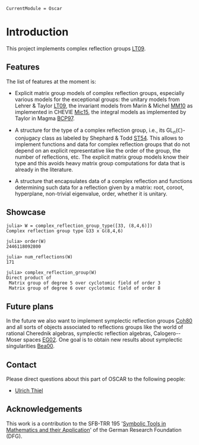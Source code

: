 ```@meta
CurrentModule = Oscar
```

# Introduction

This project implements complex reflection groups [LT09](@cite).

## Features

The list of features at the moment is:

* Explicit matrix group models of complex reflection groups, especially various models for
  the exceptional groups: the unitary models from Lehrer & Taylor [LT09](@cite), the
  invariant models from Marin & Michel [MM10](@cite) as implemented in CHEVIE
  [Mic15](@cite), the integral models as implemented by Taylor in Magma [BCP97](@cite).

* A structure for the type of a complex reflection group, i.e., its
  $\mathrm{GL}_n(\mathbb{C})$-conjugacy class as labeled by Shephard & Todd [ST54](@cite).
  This allows to implement functions and data for complex reflection groups that do not
  depend on an explicit representative like the order of the group, the number of
  reflections, etc. The explicit matrix group models know their type and this avoids heavy
  matrix group computations for data that is already in the literature.

* A structure that encapsulates data of a complex reflection and functions determining such
  data for a reflection given by a matrix: root, coroot, hyperplane, non-trivial eigenvalue,
  order, whether it is unitary.


## Showcase

```@jldoctest
julia> W = complex_reflection_group_type([33, (8,4,6)])
Complex reflection group type G33 x G(8,4,6)

julia> order(W)
2446118092800

julia> num_reflections(W)
171

julia> complex_reflection_group(W)
Direct product of
 Matrix group of degree 5 over cyclotomic field of order 3
 Matrix group of degree 6 over cyclotomic field of order 8
```

## Future plans

In the future we also want to implement symplectic reflection groups [Coh80](@cite) and all
sorts of objects associated to reflections groups like the world of rational Cherednik
algebras, symplectic reflection algebras, Calogero--Moser spaces [EG02](@cite). One goal is
to obtain new results about symplectic singularities [Bea00](@cite).

## Contact

Please direct questions about this part of OSCAR to the following people:

* [Ulrich Thiel](https://ulthiel.com/math)

## Acknowledgements

This work is a contribution to the SFB-TRR 195 '[Symbolic Tools in Mathematics and their
Application](https://www.computeralgebra.de/sfb/)' of the German Research Foundation (DFG).

